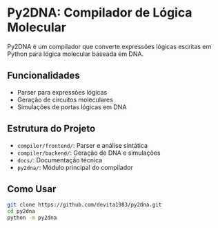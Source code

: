 # Py2DNA: Compilador de Lógica Molecular

Py2DNA é um compilador que converte expressões lógicas escritas em Python para lógica molecular baseada em DNA.

## Funcionalidades

- Parser para expressões lógicas
- Geração de circuitos moleculares
- Simulações de portas lógicas em DNA

## Estrutura do Projeto

- `compiler/frontend/`: Parser e análise sintática
- `compiler/backend/`: Geração de DNA e simulações
- `docs/`: Documentação técnica
- `py2dna/`: Módulo principal do compilador

## Como Usar

```bash
git clone https://github.com/devita1983/py2dna.git
cd py2dna
python -m py2dna
